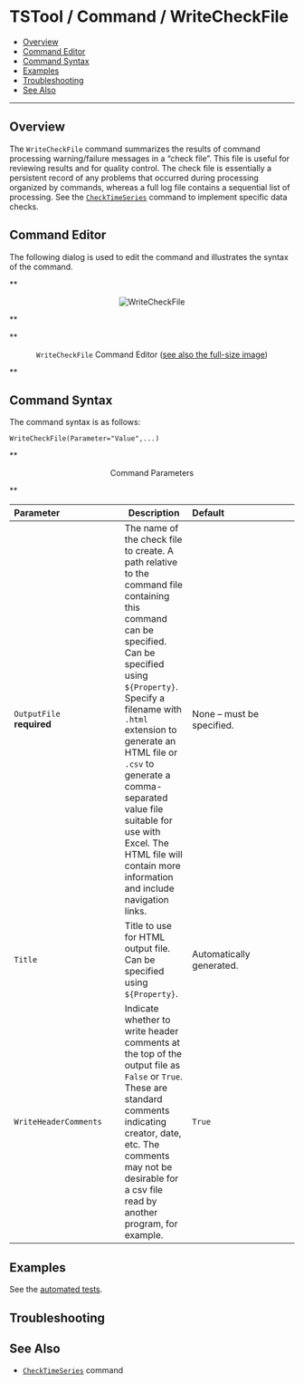 # TSTool / Command / WriteCheckFile #

* [Overview](#overview)
* [Command Editor](#command-editor)
* [Command Syntax](#command-syntax)
* [Examples](#examples)
* [Troubleshooting](#troubleshooting)
* [See Also](#see-also)

-------------------------

## Overview ##

The `WriteCheckFile` command summarizes the results of command processing
warning/failure messages in a “check file”.
This file is useful for reviewing results and for quality control.
The check file is essentially a persistent record of any problems that
occurred during processing organized by commands, whereas a full log file contains a sequential list of processing.
See the [`CheckTimeSeries`](../CheckTimeSeries/CheckTimeSeries.md) command to implement specific data checks.

## Command Editor ##

The following dialog is used to edit the command and illustrates the syntax of the command.

**<p style="text-align: center;">
![WriteCheckFile](WriteCheckFile.png)
</p>**

**<p style="text-align: center;">
`WriteCheckFile` Command Editor (<a href="../WriteCheckFile.png">see also the full-size image</a>)
</p>**

## Command Syntax ##

The command syntax is as follows:

```text
WriteCheckFile(Parameter="Value",...)
```
**<p style="text-align: center;">
Command Parameters
</p>**

|**Parameter**&nbsp;&nbsp;&nbsp;&nbsp;&nbsp;&nbsp;&nbsp;&nbsp;&nbsp;&nbsp;&nbsp;&nbsp;&nbsp;&nbsp;&nbsp;&nbsp;&nbsp;&nbsp;&nbsp;&nbsp;&nbsp;&nbsp;&nbsp;|**Description**|**Default**&nbsp;&nbsp;&nbsp;&nbsp;&nbsp;&nbsp;&nbsp;&nbsp;&nbsp;&nbsp;&nbsp;&nbsp;&nbsp;&nbsp;&nbsp;&nbsp;&nbsp;&nbsp;&nbsp;&nbsp;&nbsp;&nbsp;&nbsp;&nbsp;&nbsp;&nbsp;&nbsp;|
|--------------|-----------------|-----------------|
|`OutputFile`<br>**required**|The name of the check file to create.  A path relative to the command file containing this command can be specified.  Can be specified using `${Property}`.  Specify a filename with `.html` extension to generate an HTML file or `.csv` to generate a comma-separated value file suitable for use with Excel.  The HTML file will contain more information and include navigation links.|None – must be specified.|
|`Title`|Title to use for HTML output file.  Can be specified using `${Property}`.|Automatically generated.|
|`WriteHeaderComments`|Indicate whether to write header comments at the top of the output file as `False` or `True`.  These are standard comments indicating creator, date, etc.  The comments may not be desirable for a csv file read by another program, for example.|`True`|

## Examples ##

See the [automated tests](https://github.com/OpenCDSS/cdss-app-tstool-test/tree/master/test/commands/WriteCheckFile).

## Troubleshooting ##

## See Also ##

* [`CheckTimeSeries`](../CheckTimeSeries/CheckTimeSeries.md) command
